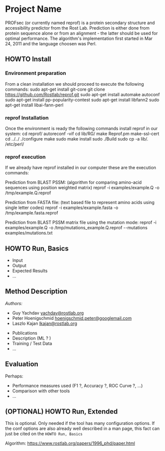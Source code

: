 # Project Name

PROFsec (or currently named reprof) is a protein secondary structure and accessibility predictor from the Rost Lab. Prediction is either done from protein sequence alone or from an alignment - the latter should be used for optimal performance. The algorithm's implementation first started in Mar 24, 2011 and the language choosen was Perl.

## HOWTO Install

### Environment preparation
From a clean installation we should proceed to execute the following commands:
sudo apt-get install git-core
git clone https://github.com/Rostlab/reprof.git
sudo apt-get install automake autoconf
sudo apt-get install pp-popularity-contest
sudo apt-get install libfann2
sudo apt-get install libai-fann-perl

### reprof Installation
Once the environment is ready the following commands install reprof in our system:
cd reprof/
autoreconf -vif
cd lib/RG/
make Reprof.pm
make-ssl-cert
cd ../../
./configure
make
sudo make install
sudo ./Build
sudo cp -a lib/. /etc/perl/

### reprof execution
If we already have reprof installed in our computer these are the execution commands:

Prediction from BLAST PSSM: (algorithm for comparing amino-acid sequences using position weighted matrix)
 reprof -i examples/example.Q -o /tmp/example.Q.reprof

Prediction from FASTA file: (text based file to represent amino acids using single letter codes)
 reprof -i examples/example.fasta -o /tmp/example.fasta.reprof

Prediction from BLAST PSSM matrix file using the mutation mode:
 reprof -i examples/example.Q -o /tmp/mutations_example.Q.reprof --mutations examples/mutations.txt

## HOWTO Run, Basics

* Input
* Output
* Expected Results
* ...

## Method Description

*Authors:*
* Guy Yachdav <yachdav@rostlab.org>
* Peter Hoenigschmid <hoenigschmid.peter@googlemail.com>
* Laszlo Kajan <lkajan@rostlab.org>


- Publications
- Description (ML ? )
- Training / Test Data
- ...

## Evaluation

Perhaps:

* Performance measures used (F1 ?, Accuracy ?, ROC Curve ?, ...)
* Comparison with other tools
* ...

## (OPTIONAL) HOWTO Run, Extended

This is optional. Only needed if the tool has many configuration options. If the conf options are also already well described in a man page, this fact can just be cited on the `HOWTO Run, Basics`


Algorithm: https://www.rostlab.org/papers/1996_phd/paper.html
